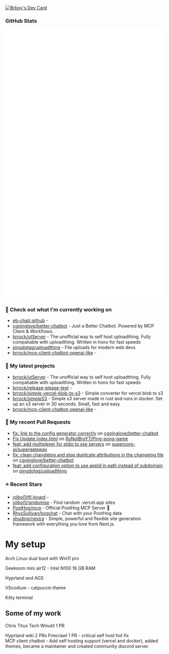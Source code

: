 <a href="https://app.daily.dev/brboy"><img src="https://api.daily.dev/devcards/v2/4Od30842NXiIC3it6dfHG.png?r=60c&type=default" width="356" alt="Brboy's Dev Card"/></a>
### GitHub Stats

<p align="left"><img src="https://raw.githubusercontent.com/brrock/brrock/main/github-metrics.svg" /></p>

### 👷 Check out what I'm currently working on

- [eb-chat/.github](https://github.com/eb-chat/.github) - 
- [cgoinglove/better-chatbot](https://github.com/cgoinglove/better-chatbot) - Just a Better Chatbot. Powered by MCP Client &amp; Workflows.
- [brrock/utServer](https://github.com/brrock/utServer) - The unofficial way to self host uploadthing. Fully compatiable with uploadthing. Written in hono for fast speeds
- [pingdotgg/uploadthing](https://github.com/pingdotgg/uploadthing) - File uploads for modern web devs
- [brrock/mcp-client-chatbot-openai-like](https://github.com/brrock/mcp-client-chatbot-openai-like) - 
### 🌱 My latest projects

- [brrock/utServer](https://github.com/brrock/utServer) - The unofficial way to self host uploadthing. Fully compatiable with uploadthing. Written in hono for fast speeds
- [brrock/release-please-test](https://github.com/brrock/release-please-test) - 
- [brrock/simple-vercel-blob-to-s3](https://github.com/brrock/simple-vercel-blob-to-s3) - Simple converter for vercel blob to s3 
- [brrock/simpleS3](https://github.com/brrock/simpleS3) - Simple s3 server made in rust and runs in docker. Set up an s3 server in 30 seconds. Small, fast and easy
- [brrock/mcp-client-chatbot-openai-like](https://github.com/brrock/mcp-client-chatbot-openai-like) - 
### 🔨 My recent Pull Requests

- [fix: link to the config generator correctly](https://github.com/cgoinglove/better-chatbot/pull/184) on [cgoinglove/better-chatbot](https://github.com/cgoinglove/better-chatbot)
- [ Fix Update index.html](https://github.com/RoNotBroYT/Ping-pong-game/pull/1) on [RoNotBroYT/Ping-pong-game](https://github.com/RoNotBroYT/Ping-pong-game)
- [feat: add multiplexer for stdio to sse servers](https://github.com/supercorp-ai/supergateway/pull/89) on [supercorp-ai/supergateway](https://github.com/supercorp-ai/supergateway)
- [fix: clean changlelog and stop duplicate attributions in the changelog file](https://github.com/cgoinglove/better-chatbot/pull/119) on [cgoinglove/better-chatbot](https://github.com/cgoinglove/better-chatbot)
- [feat: add configuration option to use appId in path instead of subdomain](https://github.com/pingdotgg/uploadthing/pull/1211) on [pingdotgg/uploadthing](https://github.com/pingdotgg/uploadthing)
### ⭐ Recent Stars

- [jolbol1/tfl-board](https://github.com/jolbol1/tfl-board) - 
- [jolbol1/randomise](https://github.com/jolbol1/randomise) - Find random .vercel.app sites
- [PostHog/mcp](https://github.com/PostHog/mcp) - Official PostHog MCP Server 🦔
- [RhysSullivan/hogchat](https://github.com/RhysSullivan/hogchat) - Chat with your PostHog data
- [shuding/nextra](https://github.com/shuding/nextra) - Simple, powerful and flexible site generation framework with everything you love from Next.js.
# My setup

Arch Linux dual boot with Win11 pro

Geekoom mini air12 - Intel N100 16 GB RAM

Hyprland and AGS 

VScodium - catpuccin theme

Kitty terminal

## Some of my work

Chris Titus Tech Winutil 1 PR

Hyprland wiki 2 PRs
Firecrawl 1 PR - critical self host hot fix <br/>
MCP client chatbot - Add self hosting support (vercel and docker), added themes, became a maintainer and created community discord server.
